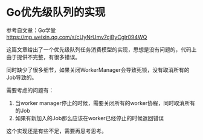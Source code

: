 # Go优先级队列的实现

参考自文章：Go学堂 https://mp.weixin.qq.com/s/cUyNrUmv7cjByCglr094WQ

这篇文章给出了一个优先级队列任务消费模型的实现，思想是没有问题的，代码上由于提供不完整，有很多错误。

同时缺少了很多细节，如果关闭WorkerManager会导致死锁，没有取消所有的Job导致的。

需要考虑的问题有：
1. 当worker manager停止的时候，需要关闭所有的worker协程，同时取消所有的Job
2. 如果有新加入的Job那么应该在worker已经停止的时候返回错误

这个实现还是有些不足，需要再思考思考。
